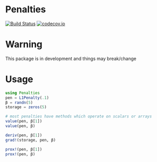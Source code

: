 # Penalties

[![Build Status](https://travis-ci.org/joshday/Penalties.jl.svg?branch=master)](https://travis-ci.org/joshday/Penalties.jl)
[![codecov.io](http://codecov.io/github/joshday/Penalties.jl/coverage.svg?branch=master)](http://codecov.io/github/joshday/Penalties.jl?branch=master)


# Warning
This package is in development and things may break/change

# Usage

```julia
using Penalties
pen = L1Penalty(.1)
β = randn(5)
storage = zeros(5)

# most penalties have methods which operate on scalars or arrays
value(pen, β[1])
value(pen, β)

deriv(pen, β[1])
grad!(storage, pen, β)

prox!(pen, β[1])
prox!(pen, β)
```
